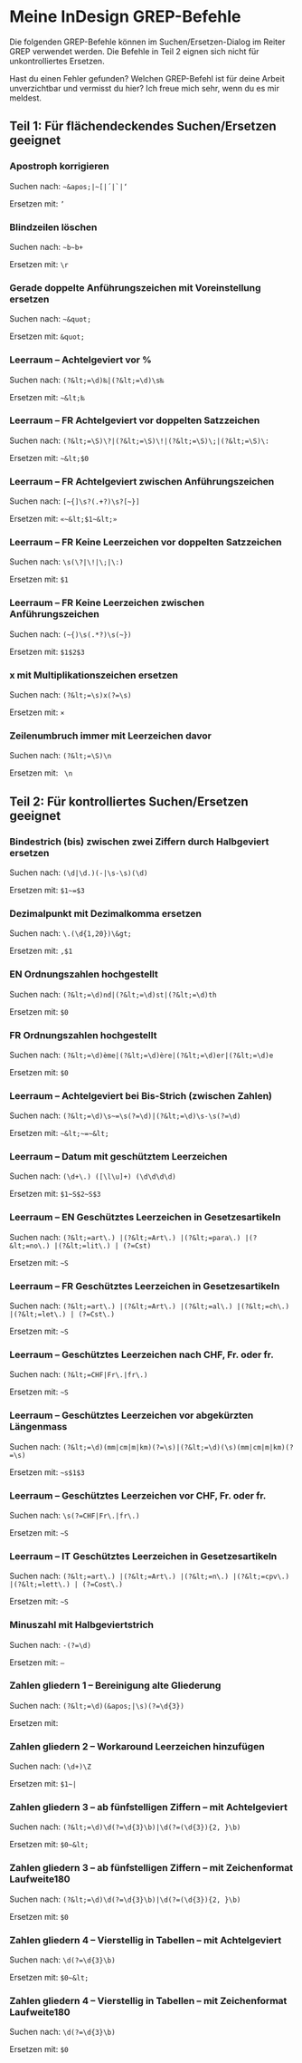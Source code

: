 # Meine InDesign GREP-Befehle

Die folgenden GREP-Befehle können im Suchen/Ersetzen-Dialog im Reiter GREP verwendet werden. Die Befehle in Teil 2 eignen sich nicht für unkontrolliertes Ersetzen.

Hast du einen Fehler gefunden? Welchen GREP-Befehl ist für deine Arbeit unverzichtbar und vermisst du hier? Ich freue mich sehr, wenn du es mir meldest.

## Teil 1: Für flächendeckendes Suchen/Ersetzen geeignet

### Apostroph korrigieren

Suchen nach: ```~&apos;|~[|´|`|‘```

Ersetzen mit: `’`

### Blindzeilen löschen

Suchen nach: `~b~b+`

Ersetzen mit: `\r`

### Gerade doppelte Anführungszeichen mit Voreinstellung ersetzen

Suchen nach: `~&quot;`

Ersetzen mit: `&quot;`

### Leerraum – Achtelgeviert vor %

Suchen nach: `(?&lt;=\d)‰|(?&lt;=\d)\s‰`

Ersetzen mit: `~&lt;‰`

### Leerraum – FR Achtelgeviert vor doppelten Satzzeichen

Suchen nach: `(?&lt;=\S)\?|(?&lt;=\S)\!|(?&lt;=\S)\;|(?&lt;=\S)\:`

Ersetzen mit: `~&lt;$0`

### Leerraum – FR Achtelgeviert zwischen Anführungszeichen

Suchen nach: `[~{]\s?(.+?)\s?[~}]`

Ersetzen mit: `«~&lt;$1~&lt;»`

### Leerraum – FR Keine Leerzeichen vor doppelten Satzzeichen

Suchen nach: `\s(\?|\!|\;|\:)`

Ersetzen mit: `$1`

### Leerraum – FR Keine Leerzeichen zwischen Anführungszeichen

Suchen nach: `(~{)\s(.*?)\s(~})`

Ersetzen mit: `$1$2$3`

### x mit Multiplikationszeichen ersetzen

Suchen nach: `(?&lt;=\s)x(?=\s)`

Ersetzen mit: `×`

### Zeilenumbruch immer mit Leerzeichen davor

Suchen nach: `(?&lt;=\S)\n`

Ersetzen mit: ` \n`

## Teil 2: Für kontrolliertes Suchen/Ersetzen geeignet

### Bindestrich (bis) zwischen zwei Ziffern durch Halbgeviert ersetzen

Suchen nach: `(\d|\d.)(-|\s-\s)(\d)`

Ersetzen mit: `$1~=$3`

### Dezimalpunkt mit Dezimalkomma ersetzen

Suchen nach: `\.(\d{1,20})\&gt;`

Ersetzen mit: `,$1`

### EN Ordnungszahlen hochgestellt

Suchen nach: `(?&lt;=\d)nd|(?&lt;=\d)st|(?&lt;=\d)th`

Ersetzen mit: `$0`

### FR Ordnungszahlen hochgestellt

Suchen nach: `(?&lt;=\d)ème|(?&lt;=\d)ère|(?&lt;=\d)er|(?&lt;=\d)e`

Ersetzen mit: `$0`

### Leerraum – Achtelgeviert bei Bis-Strich (zwischen Zahlen)

Suchen nach: `(?&lt;=\d)\s~=\s(?=\d)|(?&lt;=\d)\s-\s(?=\d)`

Ersetzen mit: `~&lt;~=~&lt;`

### Leerraum – Datum mit geschütztem Leerzeichen

Suchen nach: `(\d+\.) ([\l\u]+) (\d\d\d\d)`

Ersetzen mit: `$1~S$2~S$3`

### Leerraum – EN Geschütztes Leerzeichen in Gesetzesartikeln

Suchen nach: `(?&lt;=art\.) |(?&lt;=Art\.) |(?&lt;=para\.) |(?&lt;=no\.) |(?&lt;=lit\.) | (?=Cst)`

Ersetzen mit: `~S`

### Leerraum – FR Geschütztes Leerzeichen in Gesetzesartikeln

Suchen nach: `(?&lt;=art\.) |(?&lt;=Art\.) |(?&lt;=al\.) |(?&lt;=ch\.) |(?&lt;=let\.) | (?=Cst\.)`

Ersetzen mit: `~S`

### Leerraum – Geschütztes Leerzeichen nach CHF, Fr. oder fr.

Suchen nach: `(?&lt;=CHF|Fr\.|fr\.) `

Ersetzen mit: `~S`

### Leerraum – Geschütztes Leerzeichen vor abgekürzten Längenmass

Suchen nach: `(?&lt;=\d)(mm|cm|m|km)(?=\s)|(?&lt;=\d)(\s)(mm|cm|m|km)(?=\s)`

Ersetzen mit: `~s$1$3`

### Leerraum – Geschütztes Leerzeichen vor CHF, Fr. oder fr.

Suchen nach: `\s(?=CHF|Fr\.|fr\.)`

Ersetzen mit: `~S`

### Leerraum – IT Geschütztes Leerzeichen in Gesetzesartikeln

Suchen nach: `(?&lt;=art\.) |(?&lt;=Art\.) |(?&lt;=n\.) |(?&lt;=cpv\.) |(?&lt;=lett\.) | (?=Cost\.)`

Ersetzen mit: `~S`

### Minuszahl mit Halbgeviertstrich

Suchen nach: `-(?=\d)`

Ersetzen mit: `–`

### Zahlen gliedern 1 – Bereinigung alte Gliederung

Suchen nach: `(?&lt;=\d)(&apos;|\s)(?=\d{3})`

Ersetzen mit: 

### Zahlen gliedern 2 – Workaround Leerzeichen hinzufügen

Suchen nach: `(\d+)\Z`

Ersetzen mit: `$1~|`

### Zahlen gliedern 3 – ab fünfstelligen Ziffern – mit Achtelgeviert

Suchen nach: `(?&lt;=\d)\d(?=\d{3}\b)|\d(?=(\d{3}){2, }\b)`

Ersetzen mit: `$0~&lt;`

### Zahlen gliedern 3 – ab fünfstelligen Ziffern – mit Zeichenformat Laufweite180

Suchen nach: `(?&lt;=\d)\d(?=\d{3}\b)|\d(?=(\d{3}){2, }\b)`

Ersetzen mit: `$0`

### Zahlen gliedern 4 – Vierstellig in Tabellen – mit Achtelgeviert

Suchen nach: `\d(?=\d{3}\b)`

Ersetzen mit: `$0~&lt;`

### Zahlen gliedern 4 – Vierstellig in Tabellen – mit Zeichenformat Laufweite180

Suchen nach: `\d(?=\d{3}\b)`

Ersetzen mit: `$0`